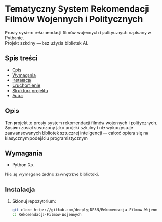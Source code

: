 # Tematyczny System Rekomendacji Filmów Wojennych i Politycznych

Prosty system rekomendacji filmów wojennych i politycznych napisany w Pythonie.  
Projekt szkolny — bez użycia bibliotek AI.

## Spis treści

- [Opis](#opis)
- [Wymagania](#wymagania)
- [Instalacja](#instalacja)
- [Uruchomienie](#uruchomienie)
- [Struktura projektu](#struktura-projektu)
- [Autor](#autor)

## Opis

Ten projekt to prosty system rekomendacji filmów wojennych i politycznych. System został stworzony jako projekt szkolny i nie wykorzystuje zaawansowanych bibliotek sztucznej inteligencji — całość opiera się na klasycznym podejściu programistycznym.

## Wymagania

- Python 3.x

Nie są wymagane żadne zewnętrzne biblioteki.

## Instalacja

1. Sklonuj repozytorium:
   ```bash
   git clone https://github.com/deeplyjDE5N/Rekomendacja-Filmow-Wojennych.git
   cd Rekomendacja-Filmow-Wojennych
